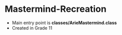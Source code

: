 # Mastermind-Recreation
- Main entry point is **classes/ArieMastermind.class**
- Created in Grade 11
